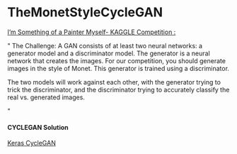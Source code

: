 # TheMonetStyleCycleGAN



[I’m Something of a Painter Myself- KAGGLE Competition :](https://www.kaggle.com/c/gan-getting-started/overview)

"
The Challenge:
A GAN consists of at least two neural networks: a generator model and a discriminator model. The generator is a neural network that creates the images. For our competition, you should generate images in the style of Monet. This generator is trained using a discriminator.

The two models will work against each other, with the generator trying to trick the discriminator, and the discriminator trying to accurately classify the real vs. generated images.

"


#### CYCLEGAN Solution


[Keras CycleGAN](https://keras.io/examples/generative/cyclegan/)


